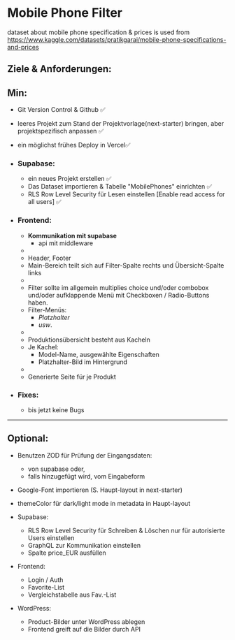 # Mobile Phone Filter

dataset about mobile phone specification & prices is used from https://www.kaggle.com/datasets/pratikgarai/mobile-phone-specifications-and-prices

## Ziele & Anforderungen:

## Min:

- Git Version Control & Github ✅
- leeres Projekt zum Stand der Projektvorlage(next-starter) bringen, aber projektspezifisch anpassen ✅
- ein möglichst frühes Deploy in Vercel✅

- ### Supabase:

  - ein neues Projekt erstellen ✅
  - Das Dataset importieren & Tabelle "MobilePhones" einrichten ✅
  - RLS Row Level Security für Lesen einstellen [Enable read access for all users] ✅

- ### Frontend:

  - **Kommunikation mit supabase**
    - api mit middleware
  -
  - Header, Footer
  - Main-Bereich teilt sich auf Filter-Spalte rechts und Übersicht-Spalte links
  -
  - Filter sollte im allgemein multiplies choice und/oder combobox und/oder aufklappende Menü mit Checkboxen / Radio-Buttons haben.
  - Filter-Menüs:
    - _Platzhalter_
    - _usw_.
  -
  - Produktionsübersicht besteht aus Kacheln
  - Je Kachel:
    - Model-Name, ausgewählte Eigenschaften
    - Platzhalter-Bild im Hintergrund
  -
  - Generierte Seite für je Produkt

- ### **Fixes**:
  - bis jetzt keine Bugs

---

## Optional:

- Benutzen ZOD für Prüfung der Eingangsdaten:

  - von supabase oder,
  - falls hinzugefügt wird, vom Eingabeform

- Google-Font importieren (S. Haupt-layout in next-starter)
- themeColor für dark/light mode in metadata in Haupt-layout

- Supabase:

  - RLS Row Level Security für Schreiben & Löschen nur für autorisierte Users einstellen
  - GraphQL zur Kommunikation einstellen
  - Spalte price_EUR ausfüllen

- Frontend:

  - Login / Auth
  - Favorite-List
  - Vergleichstabelle aus Fav.-List

- WordPress:
  - Product-Bilder unter WordPress ablegen
  - Frontend greift auf die Bilder durch API
